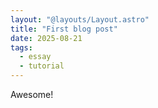 ```yaml
---
layout: "@layouts/Layout.astro"
title: "First blog post"
date: 2025-08-21
tags:
  - essay
  - tutorial
---
```


Awesome!
